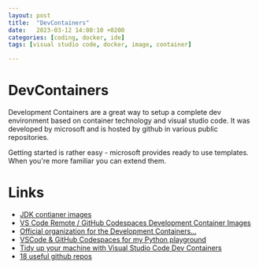 ```yaml
---
layout: post
title:  "DevContainers"
date:   2023-03-12 14:00:10 +0200
categories: [coding, docker, ide]
tags: [visual studio code, docker, image, container]

---
```

# DevContainers

Development Containers are a great way to setup a complete dev environment based on container technology and visual studio code. It was developed by microsoft and is hosted by github in various public repositories.   

Getting started is rather easy - microsoft provides ready to use templates. When you're more familiar you can extend them.   




# Links
* [JDK contianer images](https://learn.microsoft.com/en-us/java/openjdk/containers)
* [VS Code Remote / GitHub Codespaces Development Container Images](https://hub.docker.com/_/microsoft-vscode-devcontainers)
* [Official organization for the Development Containers... ](https://github.com/devcontainers)
* [VSCode & GitHub Codespaces for my Python playground ](https://dev.to/this-is-learning/vscode-github-codespaces-for-my-python-playground-9ih)
* [Tidy up your machine with Visual Studio Code Dev Containers](https://dev.to/this-is-learning/tidy-up-your-machine-with-visual-studio-code-dev-containers-256n)
* [18 useful github repos](https://dev.to/madza/18-useful-github-repositories-every-developer-should-bookmark-2n99)